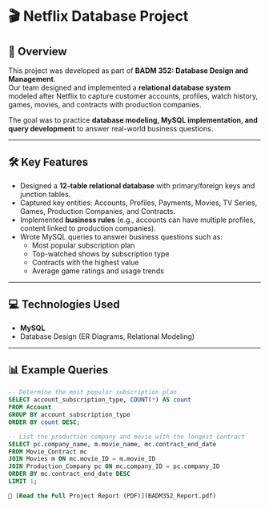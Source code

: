 # 🎬 Netflix Database Project  

## 📌 Overview  
This project was developed as part of **BADM 352: Database Design and Management**.  
Our team designed and implemented a **relational database system** modeled after Netflix to capture customer accounts, profiles, watch history, games, movies, and contracts with production companies.  

The goal was to practice **database modeling, MySQL implementation, and query development** to answer real-world business questions.  

---

## 🛠 Key Features  
- Designed a **12-table relational database** with primary/foreign keys and junction tables.  
- Captured key entities: Accounts, Profiles, Payments, Movies, TV Series, Games, Production Companies, and Contracts.  
- Implemented **business rules** (e.g., accounts can have multiple profiles, content linked to production companies).  
- Wrote MySQL queries to answer business questions such as:  
  - Most popular subscription plan  
  - Top-watched shows by subscription type  
  - Contracts with the highest value  
  - Average game ratings and usage trends  

---

## 💻 Technologies Used  
- **MySQL**  
- Database Design (ER Diagrams, Relational Modeling)  

---

## 📊 Example Queries  

```sql
-- Determine the most popular subscription plan
SELECT account_subscription_type, COUNT(*) AS count
FROM Account
GROUP BY account_subscription_type
ORDER BY count DESC;

-- List the production company and movie with the longest contract
SELECT pc.company_name, m.movie_name, mc.contract_end_date
FROM Movie_Contract mc
JOIN Movies m ON mc.movie_ID = m.movie_ID
JOIN Production_Company pc ON mc.company_ID = pc.company_ID
ORDER BY mc.contract_end_date DESC
LIMIT 1;

📄 [Read the Full Project Report (PDF)](BADM352_Report.pdf)

